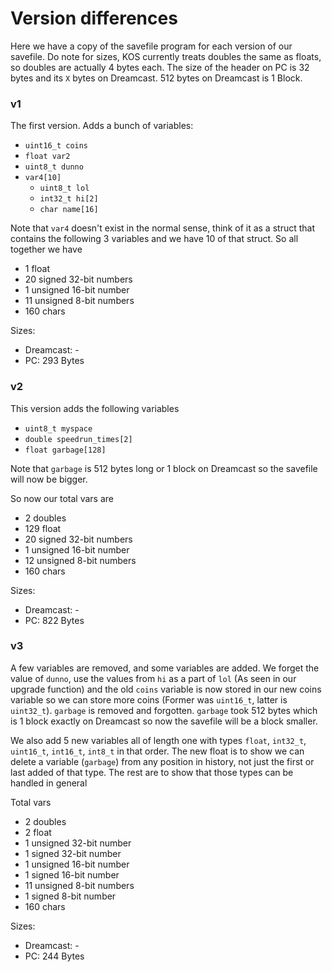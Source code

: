 # Version differences

Here we have a copy of the savefile program for each version of our savefile. Do note for sizes, KOS currently treats doubles the same as floats, so doubles are actually 4 bytes each. The size of the header on PC is 32 bytes and its `X` bytes on Dreamcast. 512 bytes on Dreamcast is 1 Block.

### v1

The first version. Adds a bunch of variables:

- `uint16_t coins`
- `float var2`
- `uint8_t dunno`
- `var4[10]`
	- `uint8_t lol`
	- `int32_t hi[2]`
	- `char name[16]`

Note that `var4` doesn't exist in the normal sense, think of it as a struct that contains the following 3 variables and we have 10 of that struct. So all together we have

- 1 float
- 20 signed 32-bit numbers
- 1 unsigned 16-bit number
- 11 unsigned 8-bit numbers
- 160 chars

Sizes:
- Dreamcast: -
- PC: 293 Bytes

### v2

This version adds the following variables

- `uint8_t myspace`
- `double speedrun_times[2]`
- `float garbage[128]`

Note that `garbage` is 512 bytes long or 1 block on Dreamcast so the savefile will now be bigger.

So now our total vars are

- 2 doubles
- 129 float
- 20 signed 32-bit numbers
- 1 unsigned 16-bit number
- 12 unsigned 8-bit numbers
- 160 chars

Sizes:
- Dreamcast: -
- PC: 822 Bytes

### v3

A few variables are removed, and some variables are added. We forget the value of `dunno`, use the values from `hi` as a part of `lol` (As seen in our upgrade function) and the old `coins` variable is now stored in our new coins variable so we can store more coins (Former was `uint16_t`, latter is `uint32_t`). `garbage` is removed and forgotten. `garbage` took 512 bytes which is 1 block exactly on Dreamcast so now the savefile will be a block smaller.

We also add 5 new variables all of length one with types `float`, `int32_t`, `uint16_t`, `int16_t`, `int8_t` in that order. The new float is to show we can delete a variable (`garbage`) from any position in history, not just the first or last added of that type. The rest are to show that those types can be handled in general

Total vars
- 2 doubles
- 2 float
- 1 unsigned 32-bit number
- 1 signed 32-bit number
- 1 unsigned 16-bit number
- 1 signed 16-bit number
- 11 unsigned 8-bit numbers
- 1 signed 8-bit number
- 160 chars

Sizes:
- Dreamcast: -
- PC: 244 Bytes
